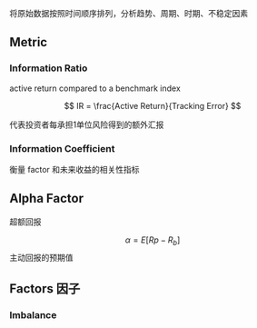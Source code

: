 将原始数据按照时间顺序排列，分析趋势、周期、时期、不稳定因素

## Metric
### Information Ratio

active return compared to a benchmark index

$$  IR =  \frac{Active Return}{Tracking Error} $$

代表投资者每承担1单位风险得到的额外汇报
### Information Coefficient

衡量 factor 和未来收益的相关性指标



## Alpha Factor
超额回报

$$  \alpha = E[R_{}p - R_{b}]$$
主动回报的预期值


## Factors 因子

### Imbalance

